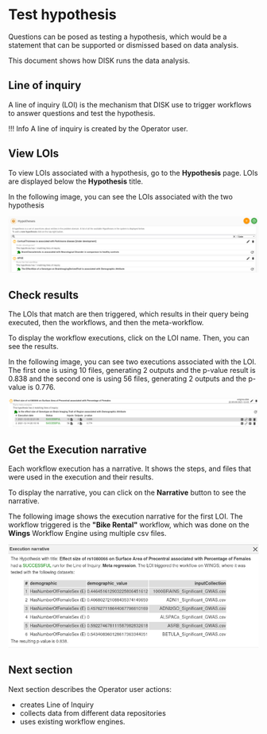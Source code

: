# Test hypothesis

Questions can be posed as testing a hypothesis, which would be a statement that can be supported or dismissed based on data analysis.

This document shows how DISK runs the data analysis.

## Line of inquiry

A line of inquiry (LOI) is the mechanism that DISK use to trigger
workflows to answer questions and test the hypothesis.

!!! Info
    A line of inquiry is created by the Operator user.

## View LOIs

To view LOIs associated with a hypothesis, go to the **Hypothesis** page. LOIs are displayed below the **Hypothesis** title.

In the following image, you can see the LOIs associated with the two hypothesis

![LOI](../figures/user-guide/loi.png "LOI")

## Check results

The LOIs that match are then triggered, which results in their query being executed, then the workflows, and then the meta-workflow. 

To display the workflow executions, click on the LOI name. Then, you can see the results.

In the following image, you can see two executions associated with the LOI. The first one is using 10 files, generating 2 outputs and the p-value result is 0.838 and the second one is using 56 files, generating 2 outputs and the p-value is 0.776.

![LOI](../figures/user-guide/lois.png "LOI")

## Get the Execution narrative

Each workflow execution has a narrative. It shows the steps, and files that were used in the execution and their results.

To display the narrative,  you can click on the **Narrative** button to see the narrative.

The following image shows the execution narrative for the first LOI. The workflow triggered is the **"Bike Rental"** workflow, which was done on the **Wings** Workflow Engine using multiple csv files.

![Narrative](../figures/user-guide/narrative.png "Narrative")

## Next section

Next section describes the Operator user actions:

- creates Line of Inquiry
- collects data from different data repositories 
- uses existing workflow engines.